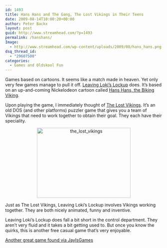 ```yaml
---
id: 1493
title: Hans Hans and The Gang, The Lost Vikings in Their Teens
date: 2009-08-14T10:00:20+00:00
author: Peter Backx
layout: post
guid: http://www.streamhead.com/?p=1493
permalink: /hanshans/
Image:
  - http://www.streamhead.com/wp-content/uploads/2009/08/hans_hans.png
dsq_thread_id:
  - "29607500"
categories:
  - Games and Oldskool Fun
---
```

Games based on cartoons. It seems like a match made in heaven. Yet only very few games manage to pull it off. <a title="Leaving Loki's Lockup" href="http://www.nick.com/games/hans-hans-leaving-lokis-lockup.html" target="_blank">Leaving Loki&#8217;s Lockup</a> does. It&#8217;s based on an up-and-coming Nickelodeon cartoon called <a title="Hans Hans - The Biking Viking" href="http://www.bikingviking.com/" target="_blank">Hans Hans, the Biking Viking</a>.

<p style="text-align: left;">
  Upon playing the game, I immediately thought of <a title="The Lost Vikings" href="http://www.mobygames.com/game/dos/lost-vikings" target="_blank">The Lost Vikings</a>. It&#8217;s an old DOS (and other platforms) puzzler game that gives you a team of Vikings that need to work together to obtain their goal. They each have their speciality.
</p>

<p style="text-align: center;">
  <a href="http://www.streamhead.com/wp-content/uploads/2009/08/the_lost_vikings.gif"><img class="size-medium wp-image-1494 aligncenter" title="the_lost_vikings" src="http://www.streamhead.com/wp-content/uploads/2009/08/the_lost_vikings-300x225.gif" alt="the_lost_vikings" width="300" height="225" srcset="http://www.streamhead.com/wp-content/uploads/2009/08/the_lost_vikings-300x225.gif 300w, http://www.streamhead.com/wp-content/uploads/2009/08/the_lost_vikings.gif 320w" sizes="(max-width: 300px) 100vw, 300px" /></a>
</p>

<p style="text-align: left;">
  Just as The Lost Vikings, Leaving Loki&#8217;s Lockup involves Vikings working together. They are both nicely animated, funny and inventive.
</p>

<p style="text-align: left;">
  Leaving Loki&#8217;s Lockup does fall a bit short in the control department. They aren&#8217;t very fluid and it takes a bit getting used to. But once you know the quirks, this is another free casual game that&#8217;s very enjoyable.
</p>

<p style="text-align: left;">
  <a title="Jay is Games : Hans Hans the Biking Viking" href="http://jayisgames.com/archives/2009/08/hans_hans_the_biking_viking_leaving_lokis_lockup.php" target="_blank">Another great game found via JayIsGames</a>
</p>

<!-- AddThis Advanced Settings generic via filter on the_content -->

<!-- AddThis Share Buttons generic via filter on the_content -->